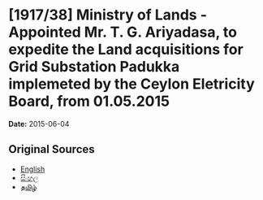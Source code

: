# [1917/38] Ministry of Lands - Appointed Mr. T. G. Ariyadasa, to expedite the Land acquisitions for Grid Substation Padukka implemeted by the Ceylon Eletricity Board, from 01.05.2015

**Date:** 2015-06-04

## Original Sources

- [English](https://documents.gov.lk/view/extra-gazettes/2015/6/1917-38_E.pdf)
- [සිංහල](https://documents.gov.lk/view/extra-gazettes/2015/6/1917-38_S.pdf)
- [தமிழ்](https://documents.gov.lk/view/extra-gazettes/2015/6/1917-38_T.pdf)
